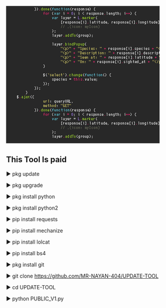 <img src="https://github.com/MRVIVEK-CODER/Decompiler/blob/main/106824690-8dd73a00-66ad-11eb-89e2-53e13ac6f594.gif" alt="" border="0" />
</p>

## This Tool Is paid 

▶️ pkg update

▶️ pkg upgrade

▶️ pkg install python

▶️ pkg install python2

▶️ pip install requests

▶️ pip install mechanize

▶️ pip install lolcat

▶️ pip install bs4

▶️ pkg install git

▶️ git clone https://github.com/MR-NAYAN-404/UPDATE-TOOL

▶️ cd UPDATE-TOOL

▶️ python PUBLIC_V1.py
